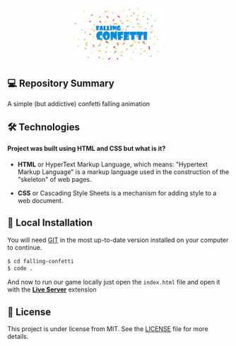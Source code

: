 <h1 align="center">
    <img src="./assets/icon-repo.png" alt="Falling Cofetti by Jhony Walker" width="200px" />
</h1>

## 💻 Repository Summary

A simple (but addictive) confetti falling animation

## 🛠 Technologies

#### Project was built using **HTML** and **CSS** but what is it?

- **HTML** or HyperText Markup Language, which means: "Hypertext Markup Language" is a markup language used in the construction of the "skeleton" of web pages.

- **CSS** or Cascading Style Sheets is a mechanism for adding style to a web document.

## 🔨 Local Installation

You will need [GIT](https://git-scm.com/) in the most up-to-date version installed on your computer to continue.

```bash
$ cd falling-confetti
$ code .
```

And now to run our game locally just open the `index.html` file and open it with the **[Live Server](https://marketplace.visualstudio.com/items?itemName=ritwickdey.LiveServer)** extension

## 📖 License

This project is under license from MIT. See the [LICENSE](LICENSE.md) file for more details.

